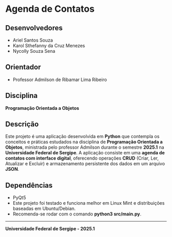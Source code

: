 # Agenda de Contatos

## Desenvolvedores
- Ariel Santos Souza  
- Karol Sthefanny da Cruz Menezes 
- Nycolly Souza Sena  

## Orientador
- Professor Admilson de Ribamar Lima Ribeiro

## Disciplina
**Programação Orientada a Objetos**

## Descrição
Este projeto é uma aplicação desenvolvida em **Python** que contempla os conceitos e práticas estudados na disciplina de **Programação Orientada a Objetos**, ministrada pelo professor Admilson durante o semestre **2025.1** na **Universidade Federal de Sergipe**.
A aplicação consiste em uma **agenda de contatos com interface digital**, oferecendo operações **CRUD** (Criar, Ler, Atualizar e Excluir) e armazenamento persistente dos dados em um arquivo **JSON**.

## Dependências
- PyQt5
- Este projeto foi testado e funciona melhor em Linux Mint e distribuições baseadas em Ubuntu/Debian.
- Recomenda-se rodar com o comando **python3 src/main.py**.

---

**Universidade Federal de Sergipe - 2025.1**
